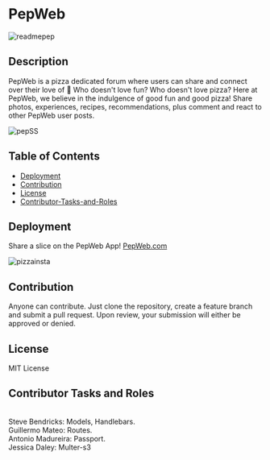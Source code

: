 # PepWeb



![readmepep](https://user-images.githubusercontent.com/79805880/140585276-8ac82348-0e75-4f44-b14b-4708264c3de7.png)




## Description 

  
PepWeb is a pizza dedicated forum where users can share and connect over their love of 🍕
Who doesn't love fun? Who doesn't love pizza? Here at PepWeb, we believe in the indulgence of good fun and good pizza! Share photos, experiences, recipes, recommendations, plus comment and react to other PepWeb user posts. 




  
  ![pepSS](https://user-images.githubusercontent.com/79805880/140741620-cad882e3-4c21-45f9-a163-836a1fe541bf.png)

  
 
  ## Table of Contents
  * [Deployment](#deployment)
  * [Contribution](#contribution)
  * [License](#license)
  * [Contributor-Tasks-and-Roles](#contributor-tasks-and-roles)
  
  ## Deployment
  
 Share a slice on the PepWeb App! <a href="https://pep-web-forum.herokuapp.com/">PepWeb.com</a>
  
 ![pizzainsta](https://user-images.githubusercontent.com/79805880/140587185-6bbcbab0-19e9-4eb4-a080-d1188e6a3449.jpg)


  
  ## Contribution 
  
  
Anyone can contribute. Just clone the repository, create a feature branch and submit a pull request. Upon review, your submission will either be approved or denied. 
  

  ## License 
  
  MIT License 
  
  ## Contributor Tasks and Roles

<br/>
Steve Bendricks: Models, Handlebars.
<br/>
Guillermo Mateo: Routes.
<br/>
Antonio Madureira: Passport.
<br/>
Jessica Daley: Multer-s3
 

  
